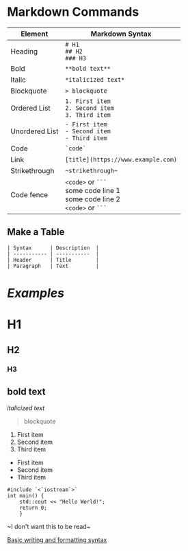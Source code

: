 # **Markdown Commands**

|**Element**    | **Markdown Syntax**		    |
|---------------|-----------------------------------|
| Heading       | `# H1`<br>`## H2`<br>`### H3`	    |
| Bold	        | `**bold text**`		    |
| Italic        | `*italicized text*`		    |
| Blockquote    | `> blockquote`		    |
| Ordered List  | `1. First item`<br>`2. Second item`<br>`3. Third item` |
| Unordered List| `- First item`<br>`- Second item`<br>`- Third item` |
| Code 		| `` `code` ``			    |
| Link 		| `[title](https://www.example.com)`|	         
| Strikethrough	| `~strikethrough~`	   	    |
| Code fence	| `<code>` or `` ``` ``<br>some code line 1<br>some code line 2<br>`<code>` or `` ``` `` |

## Make a Table
```
| Syntax      | Description  |
| ----------- | -----------  |
| Header      | Title        |
| Paragraph   | Text         |
```

# *Examples*
# H1
## H2
### H3
## **bold text**  
*italicized text*  
> blockquote
1. First item
2. Second item
3. Third item

- First item
- Second item
- Third item

```
#include `<`iostream`>`
int main() {
    std::cout << "Hello World!";
    return 0;
    }
```

~I don't want this to be read~

[Basic writing and formatting syntax](https://docs.github.com/en/get-started/writing-on-github/getting-started-with-writing-and-formatting-on-github/basic-writing-and-formatting-syntax)